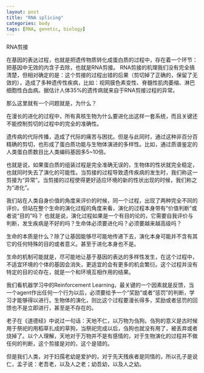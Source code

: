 ```yaml
---
layout: post
title: "RNA splicing"
categories: body
tags: [RNA, genetic, biology]
---
```


RNA剪接

在基因的表达过程，也就是把遗传物质转化成蛋白质的过程中，存在着一个环节：把基因中无效的内含子去除，也就是RNA剪接。
RNA剪接的机理我们没有完全搞清楚，但相对确定的是：这个剪接的过程出错的后果（剪切掉了正确的，保留了无效的），造成了多种遗传性疾病，比如：视网膜色素变性、脊髓性肌肉萎缩、淋巴细胞性白血病。据估计人体35%的遗传病就来自于RNA剪接过程的异常。

那么这里就有一个问题就是，为什么？

在漫长的进化的过程中，所有真核生物为什么要进化出这样一套系统，而且关键还不能控制剪切的过程中的完全的准确性。

遗传病的代际传播，造成了代际的痛苦与困扰。但是与此同时，通过这种非百分百精确的剪切，也形成了蛋白质功能与生物体演进的多样性。比如，通过质谱鉴定的人类蛋白质数目比人类编码基因多5~10倍。

也就是说，如果蛋白质的组装过程是完全准确无误的，生物体的性状就完全稳定，也就同时失去了演化的可能性。当剪接的过程导致遗传疾病的发生时，我们称这一剪接为“异常”。当剪接的过程使得更好适应环境的新的性状出现的时候，我们称之为“进化”。

我们站在人类自身价值的角度来评价的时候，同一个过程，出现了两种完全不同的评价。但站在整个生命的演化过程的角度来看，演化的过程本身带有“价值判断”或者说“目的”吗？ 也就是说，演化过程如果是一个有目的论的，它需要自我评价与判断，发生疾病是不好的吗？生命体必须要进化吗？必须要越来越高级吗？

生命的本质是什么？除了让基因能够尽可能地传递下去，演化本身可能并不含有其它的任何特殊的目的或者意义。甚至于进化本身也不是。

生命的机制可能就是，尽可能地让基于基因的表达的多样性发生，在这个过程中，不适宜环境的个体的基因会消失，更适宜的会有更多的机会繁衍。这个过程并没有特定的目的论存在，就是一个和环境互相作用的结果。

我们看机器学习中的Reinforcement Learning，最关键的一个因素就是反馈，当一个agent作出任何一个行为以后，必须要给予一个“奖励”或者“惩罚”的判断，学习才能够得以进行。生物体的演化，则比这个过程要漫长得多，奖励或者惩罚的回馈也不是立即进行，甚至是不存在的。

老子在《道德经》中说过一句话：天地不仁，以万物为刍狗。刍狗的意义是古时候用于祭祀的用稻草扎成的草狗，当祭祀完成以后，刍狗也就没有用了，被丢弃或者烧掉了。以个人理解，天地对于万物并不是有感情的，对于生物演化的过程并不做任何的判断，这个剪接是对的，这个是错的。

但是我们人类，对于妇孺老幼是爱护的，对于先天残疾者是同情的，所以孔子是说仁，孟子说：老吾老，以及人之老；幼吾幼，以及人之幼。
